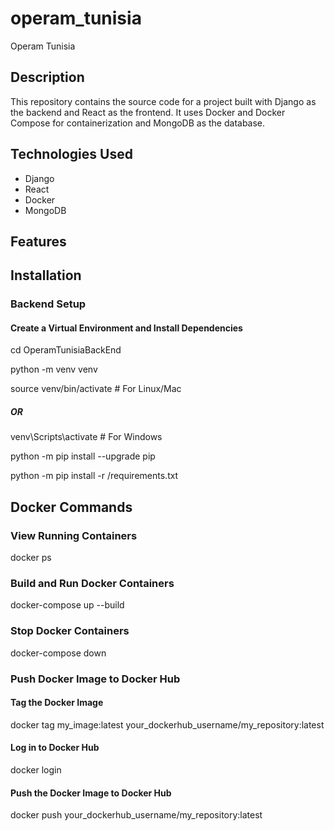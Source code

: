 # operam_tunisia

Operam Tunisia

## Description

This repository contains the source code for a project built with Django as the backend and React as the frontend. It uses Docker and Docker Compose for containerization and MongoDB as the database.

## Technologies Used

- Django
- React
- Docker
- MongoDB

## Features

## Installation

### Backend Setup

#### Create a Virtual Environment and Install Dependencies
cd OperamTunisiaBackEnd

python -m venv venv

source venv/bin/activate  # For Linux/Mac

##### OR
venv\Scripts\activate  # For Windows

python -m pip install --upgrade pip

python -m pip install -r /requirements.txt

## Docker Commands

### View Running Containers
docker ps

### Build and Run Docker Containers
docker-compose up --build

### Stop Docker Containers
docker-compose down

### Push Docker Image to Docker Hub

#### Tag the Docker Image 
docker tag my_image:latest your_dockerhub_username/my_repository:latest

#### Log in to Docker Hub
docker login

#### Push the Docker Image to Docker Hub
docker push your_dockerhub_username/my_repository:latest



